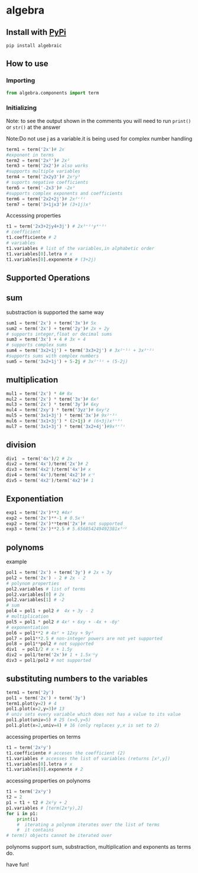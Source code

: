 # algebra

##  Install with [PyPi](https://pypi.org/)
```
pip install algebraic
```

## How to use
### Importing
```python
from algebra.components import term
```
### Initializing
Note: to see the output shown in the comments you will need to run `print()` or `str()` at the answer

Note:Do not use j as a variable.it is being used for complex number handling
```python
term1 = term('2x')# 2x
#exponent in terms
term2 = term('2x²')# 2x²
term3 = term('2x2')# also works
#supports multiple variables
term4 = term('2x2y3')# 2x²y³
# suports negative coefficients
term5 = term('-2x3')# -2x³
#supports complex exponents and coefficients
term6 = term('2x2+2j')# 2x²⁺²ⁱ
term7 = term('3+1jx3')# (3+1j)x³
```
Accesssing properties
```python
t1 = term('2x3+2jy4+3j') # 2x³⁺²ⁱy⁴⁺³ⁱ
# coefficient
t1.coefficiente # 2
# variables
t1.variables # list of the variables,in alphabetic order
t1.variables[0].letra # x
t1.variables[0].exponente # (3+2j)
```
## Supported Operations 
sum 
---
substraction is supported the same way
```python
sum1 = term('2x') + term('3x')# 5x
sum2 = term('2x') + term('2y')# 2x + 2y
# supports integer,float or decimal sums
sum3 = term('3x') + 4 # 3x + 4
# supports complex sums
sum4 = term('3x2+1j') + term('3x3+2j') # 3x²⁺¹ⁱ + 3x³⁺²ⁱ
#supports sums with complex numbers
sum5 = term('3x2+1j') + 5-2j # 3x²⁺¹ⁱ + (5-2j)
```
 multiplication
 ---
```python
mul1 = term('2x') * 4# 8x
mul2 = term('2x') * term('3x')# 6x²
mul3 = term('2x') * term('3y')# 6xy
mul4 = term('2xy') * term('3yz')# 6xy²z
mul5 = term('3x1+3j') * term('3x')# 9x²⁺³ⁱ
mul6 = term('3x1+3j') * (2+1j) # (6+3j)x¹⁺³ⁱ
mul7 = term('3x1+3j') * term('3x2+4j')#9x³⁺⁷ⁱ
```
division
---
```python
div1  = term('4x')/2 # 2x
div2 = term('4x')/term('2x')# 2
div3 = term('4x2')/term('4x')# x
div4 = term('4x')/term('4x2')# xᐨ¹
div5 = term('4x2')/term('4x2')# 1
```

Exponentiation
---
```python
exp1 = term('2x')**2 #4x²
exp2 = term('2x')**-1 # 0.5xᐨ¹
exp2 = term('2x')**term('2x')# not supported
exp3 = term('2x')**2.5 # 5.656854249492381x⁵ᐟ²
```
polynoms
---
example
```python
pol1 = term('2x') + term('3y') # 2x + 3y
pol2 = term('2x') - 2 # 2x - 2
# polynom properties
pol2.variables # list of terms
pol2.variables[0] # 2x
pol2.variables[1] # -2
# sum
pol4 = pol1 + pol2 #  4x + 3y - 2
# multiplication
pol5 = pol1 * pol2 # 4x² + 6xy + -4x + -6y'
# exponentiation
pol6 = pol1**2 # 4x² + 12xy + 9y²
pol7 = pol1**2.5 # non-integer powers are not yet supported
pol8 = pol1**pol2 # not supported
div1  = pol1/2 # x + 1.5y
div2 = pol1/term('2x')# 1 + 1.5xᐨ¹y
div3 = pol1/pol2 # not supported
```
substituting numbers to the variables
---
```python
term1 = term('2y')
pol1 = term('2x') + term('3y')
term1.plot(y=2) # 4
pol1.plot(x=2,y=3)# 13
# univ sets every variable which does not has a value to its value
pol1.plot(univ=5) # 25 (x=5,y=5)
pol1.plot(x=2,univ=4) # 16 (only replaces y,x is set to 2)
```
accessing properties on terms
```python
t1 = term('2x²y')
t1.coefficiente # acceses the coefficient (2)
t1.variables # accesses the list of variables (returns [x²,y])
t1.variables[0].letra # x
t1.variables[0].exponente # 2
```
accessing properties on polynoms
```python
t1 = term('2x²y')
t2 = 2
p1 = t1 + t2 # 2x²y + 2
p1.variables # [term(2x²y),2]
for i in p1:
    print(i) 
    #  iterating a polynom iterates over the list of terms
    #  it contains 
# term() objects cannot be iterated over
```
polynoms support sum, substraction, multiplication and exponents as terms do.


have fun!









